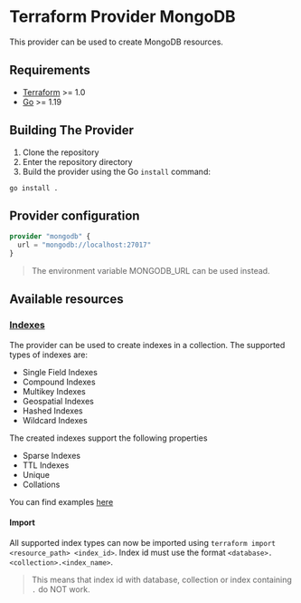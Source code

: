 # Terraform Provider MongoDB

This provider can be used to create MongoDB resources.

## Requirements

- [Terraform](https://developer.hashicorp.com/terraform/downloads) >= 1.0
- [Go](https://golang.org/doc/install) >= 1.19

## Building The Provider

1. Clone the repository
1. Enter the repository directory
1. Build the provider using the Go `install` command:

```shell
go install .
```

## Provider configuration

```terraform
provider "mongodb" {
  url = "mongodb://localhost:27017"
}
```

> The environment variable MONGODB_URL can be used instead.

## Available resources

### [Indexes](https://www.mongodb.com/docs/manual/indexes/)

The provider can be used to create indexes in a collection. The supported types of indexes are:

- Single Field Indexes
- Compound Indexes
- Multikey Indexes
- Geospatial Indexes
- Hashed Indexes
- Wildcard Indexes

The created indexes support the following properties

- Sparse Indexes
- TTL Indexes
- Unique
- Collations

You can find examples [here](examples/index/main.tf)

#### Import

All supported index types can now be imported using `terraform import <resource_path> <index_id>`.
Index id must use the format `<database>.<collection>.<index_name>`.

> This means that index id with database, collection or index containing `.` do NOT work.
